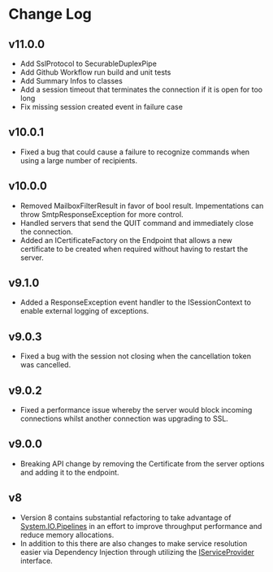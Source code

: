 # Change Log

## v11.0.0

- Add SslProtocol to SecurableDuplexPipe
- Add Github Workflow run build and unit tests
- Add Summary Infos to classes
- Add a session timeout that terminates the connection if it is open for too long
- Fix missing session created event in failure case

## v10.0.1
- Fixed a bug that could cause a failure to recognize commands when using a large number of recipients.

## v10.0.0
- Removed MailboxFilterResult in favor of bool result. Impementations can throw SmtpResponseException for more control.
- Handled servers that send the QUIT command and immediately close the connection.
- Added an ICertificateFactory on the Endpoint that allows a new certificate to be created when required without having to restart the server.

## v9.1.0

- Added a ResponseException event handler to the ISessionContext to enable external logging of exceptions.

## v9.0.3

- Fixed a bug with the session not closing when the cancellation token was cancelled.

## v9.0.2

- Fixed a performance issue whereby the server would block incoming connections whilst another connection was upgrading to SSL.

## v9.0.0

- Breaking API change by removing the Certificate from the server options and adding it to the endpoint.

## v8

- Version 8 contains substantial refactoring to take advantage of [System.IO.Pipelines](https://www.nuget.org/packages/System.IO.Pipelines/) in an effort to improve throughput performance and reduce memory allocations. 
- In addition to this there are also changes to make service resolution easier via Dependency Injection through utilizing the [IServiceProvider](https://docs.microsoft.com/en-us/dotnet/api/system.iserviceprovider) interface. 

